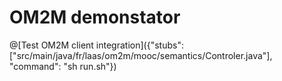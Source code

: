 # OM2M demonstator

@[Test OM2M client integration]({"stubs": ["src/main/java/fr/laas/om2m/mooc/semantics/Controler.java"], "command": "sh run.sh"})